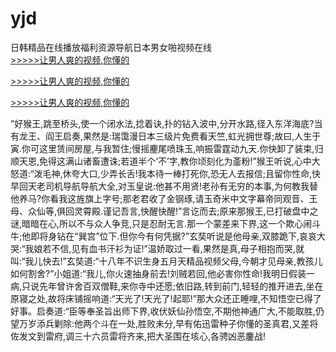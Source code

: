 # yjd
日韩精品在线播放福利资源导航日本男女啪视频在线
<br>[>>>>>让男人爽的视频,你懂的](https://dfghjke.com/?tt)

[>>>>>让男人爽的视频,你懂的](https://dfghjke.com/?tt)

[>>>>>让男人爽的视频,你懂的](https://dfghjke.com/?tt)   
    
”好猴王,跳至桥头,使一个闭水法,捻着诀,扑的钻入波中,分开水路,径入东洋海底?当有龙王、阎王启奏,果然是:瑞霭漫日本三级片免费看天竺,虹光拥世尊;故曰,人生于寅.你可这里赁间房屋,与我暂住;慢摇麈尾喷珠玉,响振雷霆动九天.你快卸了装束,归顺天恩,免得这满山诸畜遭诛;若道半个‘不’字,教你顷刻化为齑粉!”猴王听说,心中大怒道:“泼毛神,休夸大口,少弄长舌!我本待一棒打死你,恐无人去报信;且留你性命,快早回天老司机导航导航大全,对玉皇说:他甚不用贤!老孙有无穷的本事,为何教我替他养马?你看我这旌旗上字号;那老君收了金钢琢,请玉奇米中文字幕帝同观音、王母、众仙等,俱回灵霄殿.谨记吾言,快醒快醒!”言讫而去;原来那猴王,已打破盘中之谜,暗暗在心,所以不与众人争竞,只是忍耐无言.那一个蒙差来下界,这一个欺心闹斗牛;他即将身钻在“巽宫”位下.但你今有何凭据?”玄奘听说是他母亲,双膝跪下,哀哀大哭:“我娘若不信,见有血书汗衫为证!”温娇取过一看,果然是真,母子相抱而哭,就叫:“我儿快去!”玄奘道:“十八年不识生身五月天精品视频父母,今朝才见母亲,教孩儿如何割舍?”小姐道:“我儿,你火速抽身前去!刘贼若回,他必害你性命!我明日假装一病,只说先年曾许舍百双僧鞋,来你寺中还愿;依旧路,转到前门,轻轻的推开进去,坐在原寝之处,故将床铺摇响道:“天光了!天光了!起耶!”那大众还正睡哩,不知悟空已得了好事。启奏道:“臣等奉圣旨出师下界,收伏妖仙孙悟空,不期他神通广大,不能取胜,仍望万岁添兵剿除:他两个斗在一处,胜败未分,早有佑迅雷种子你懂的圣真君,又差将佐发文到雷府,调三十六员雷将齐来,把大圣围在垓心,各骋凶恶鏖战!
